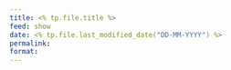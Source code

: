 ```yaml
---
title: <% tp.file.title %>
feed: show
date: <% tp.file.last_modified_date("DD-MM-YYYY") %>
permalink: 
format:
---
```


